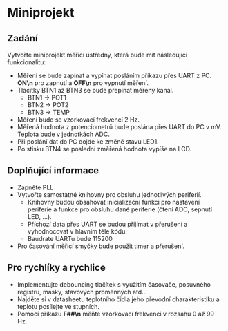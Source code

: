 # Miniprojekt

## Zadání
Vytvořte miniprojekt měřicí ústředny, která bude mít následující funkcionalitu:
* Měření se bude zapínat a vypínat posláním příkazu přes UART z PC. **ON\n** pro zapnutí a **OFF\n** pro vypnutí měření.
* Tlačítky BTN1 až BTN3  se bude přepínat měřený kanál.
    * BTN1 -> POT1
    * BTN2 -> POT2
    * BTN3 -> TEMP
* Měření bude se vzorkovací frekvencí 2 Hz.
* Měřená hodnota z potenciometrů bude poslána přes UART do PC v mV. Teplota bude v jednotkách ADC.
* Při poslání dat do PC dojde ke změně stavu LED1.
* Po stisku BTN4 se poslední změřená hodnota vypíše na LCD.

## Doplňující informace
* Zapněte PLL
* Vytvořte samostatné knihovny pro obsluhu jednotlivých periferií.
    * Knihovny budou obsahovat inicializační funkci pro nastavení periferie a funkce pro obsluhu dané periferie (čtení ADC, sepnutí LED, ...).
    * Příchozí data přes UART se budou přijímat v přerušení a vyhodnocovat v hlavním těle kódu.
    * Baudrate UARTu bude 115200
* Pro časování měřicí smyčky bude použit timer a přerušení.

## Pro rychlíky a rychlice
* Implementujte debouncing tlačítek s využitím časovače, posuvného registru, masky, stavových proměnných atd...
* Najděte si v datasheetu teplotního čidla jeho převodní charakteristiku a teplotu posílejte ve stupních.
* Pomocí příkazu **F##\n** měňte vzorkovací frekvenci v rozsahu 0 až 99 Hz.

